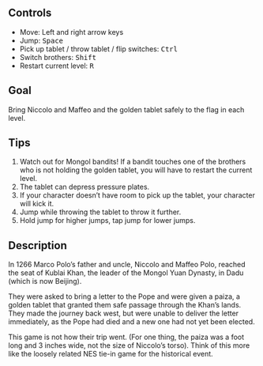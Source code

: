 ## Controls
- Move: Left and right arrow keys
- Jump: <kbd>Space</kbd>
- Pick up tablet / throw tablet / flip switches: <kbd>Ctrl</kbd>
- Switch brothers: <kbd>Shift</kbd>
- Restart current level: <kbd>R</kbd>

## Goal
Bring Niccolo and Maffeo and the golden tablet safely to the flag in each level.

## Tips
1. Watch out for Mongol bandits! If a bandit touches one of the brothers who is not holding the golden tablet, you will have to restart the current level.
2. The tablet can depress pressure plates.
3. If your character doesn’t have room to pick up the tablet, your character will kick it.
4. Jump while throwing the tablet to throw it further.
5. Hold jump for higher jumps, tap jump for lower jumps.

## Description
In 1266 Marco Polo’s father and uncle, Niccolo and Maffeo Polo, reached the seat of Kublai Khan, the leader of the Mongol Yuan Dynasty, in Dadu (which is now Beijing).

They were asked to bring a letter to the Pope and were given a paiza, a golden tablet that granted them safe passage through the Khan’s lands. They made the journey back west, but were unable to deliver the letter immediately, as the Pope had died and a new one had not yet been elected.

This game is not how their trip went. (For one thing, the paiza was a foot long and 3 inches wide, not the size of Niccolo’s torso). Think of this more like the loosely related NES tie-in game for the historical event.